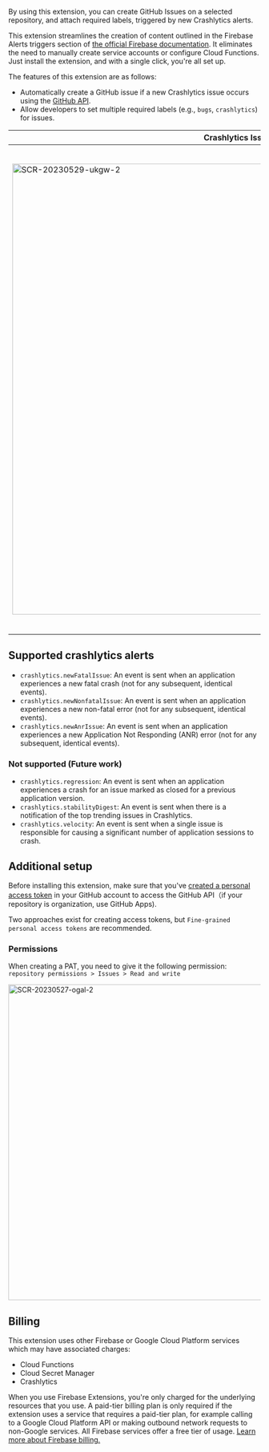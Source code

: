 By using this extension, you can create GitHub Issues on a selected repository, and attach required labels, triggered by new Crashlytics alerts.

This extension streamlines the creation of content outlined in the Firebase Alerts triggers section of [the official Firebase documentation](https://firebase.google.com/docs/functions/alert-events#handle-crashlytics-alerts). It eliminates the need to manually create service accounts or configure Cloud Functions. Just install the extension, and with a single click, you're all set up.

The features of this extension are as follows:

- Automatically create a GitHub issue if a new Crashlytics issue occurs using the [GitHub API](https://docs.github.com/ja/rest/issues/issues?apiVersion=2022-11-28#create-an-issue).
- Allow developers to set multiple required labels (e.g., `bugs`, `crashlytics`) for issues.

| Crashlytics Issue | GitHub Issue |
|--------|--------|
| <img width="900" alt="SCR-20230529-ukgw-2" src="https://github.com/HTsuruo/firebase-extensions/assets/12729025/d019c106-a2c2-4b76-b5f9-2327609fe3a0"> | <img width="970" alt="SCR-20230529-ukml" src="https://github.com/HTsuruo/firebase-extensions/assets/12729025/8eafcf03-a285-4067-b56f-36e378747758"> |

## Supported crashlytics alerts

- `crashlytics.newFatalIssue`: An event is sent when an application experiences a new fatal crash (not for any subsequent, identical events).
- `crashlytics.newNonfatalIssue`: An event is sent when an application experiences a new non-fatal error (not for any subsequent, identical events).
- `crashlytics.newAnrIssue`: An event is sent when an application experiences a new Application Not Responding (ANR) error (not for any subsequent, identical events).

### Not supported (Future work)

- `crashlytics.regression`: An event is sent when an application experiences a crash for an issue marked as closed for a previous application version.
- `crashlytics.stabilityDigest`: An event is sent when there is a notification of the top trending issues in Crashlytics.
- `crashlytics.velocity`: An event is sent when a single issue is responsible for causing a significant number of application sessions to crash.

## Additional setup

Before installing this extension, make sure that you've [created a personal access token](https://docs.github.com/en/authentication/keeping-your-account-and-data-secure/creating-a-personal-access-token) in your GitHub account to access the GitHub API（if your repository is organization, use GitHub Apps). 

Two approaches exist for creating access tokens, but `Fine-grained personal access tokens` are recommended.

### Permissions

When creating a PAT, you need to give it the following permission:
`repository permissions > Issues > Read and write`

<img width="630" alt="SCR-20230527-ogal-2" src="https://github.com/HTsuruo/firebase-extensions/assets/12729025/719bcfd8-12c7-4336-adde-924738553592">

## Billing

This extension uses other Firebase or Google Cloud Platform services which may have associated charges:

- Cloud Functions
- Cloud Secret Manager
- Crashlytics

When you use Firebase Extensions, you're only charged for the underlying resources that you use. A paid-tier billing plan is only required if the extension uses a service that requires a paid-tier plan, for example calling to a Google Cloud Platform API or making outbound network requests to non-Google services. All Firebase services offer a free tier of usage. [Learn more about Firebase billing.](https://firebase.google.com/pricing)

